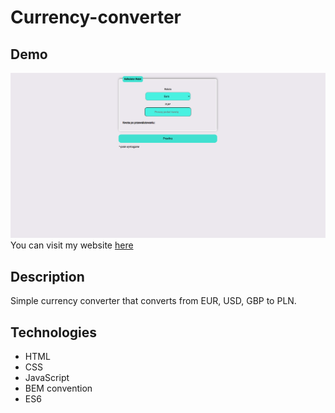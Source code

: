 # Currency-converter
## Demo
![photo of my website](images/demo.png)
You can visit my website [here](https://blaszczykkajetan.github.io/currency-converter/)
## Description
Simple currency converter that converts from EUR, USD, GBP to PLN.
## Technologies
- HTML
- CSS
- JavaScript
- BEM convention
- ES6
